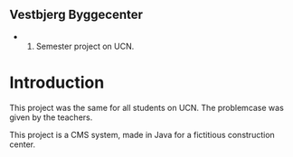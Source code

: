 ## Vestbjerg Byggecenter
 - 1. Semester project on UCN.
 
# Introduction
This project was the same for all students on UCN. The problemcase was given by the teachers.

This project is a CMS system, made in Java for a fictitious construction center.

